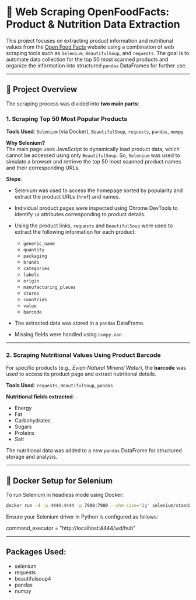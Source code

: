 # 🥫 Web Scraping OpenFoodFacts: Product & Nutrition Data Extraction

This project focuses on extracting product information and nutritional values from the [Open Food Facts](https://world.openfoodfacts.org/) website using a combination of web scraping tools such as `Selenium`, `BeautifulSoup`, and `requests`. The goal is to automate data collection for the top 50 most scanned products and organize the information into structured `pandas` DataFrames for further use.

---

## 📌 Project Overview

The scraping process was divided into **two main parts**:

### 1. **Scraping Top 50 Most Popular Products**

**Tools Used**: `Selenium` (via Docker), `BeautifulSoup`, `requests`, `pandas`, `numpy`

**Why Selenium?**  
The main page uses JavaScript to dynamically load product data, which cannot be accessed using only `BeautifulSoup`. So, `Selenium` was used to simulate a browser and retrieve the top 50 most scanned product names and their corresponding URLs.

**Steps**:

- Selenium was used to access the homepage sorted by popularity and extract the product URLs (`href`) and names.
- Individual product pages were inspected using Chrome DevTools to identify `id` attributes corresponding to product details.
- Using the product links, `requests` and `BeautifulSoup` were used to extract the following information for each product:

  - `generic_name`
  - `quantity`
  - `packaging`
  - `brands`
  - `categories`
  - `labels`
  - `origin`
  - `manufacturing_places`
  - `stores`
  - `countries`
  - `value`
  - `barcode`

- The extracted data was stored in a `pandas` DataFrame.
- Missing fields were handled using `numpy.nan`.

---

### 2. **Scraping Nutritional Values Using Product Barcode**

For specific products (e.g., *Evian Natural Mineral Water*), the **barcode** was used to access its product page and extract nutritional details.

**Tools Used**: `requests`, `BeautifulSoup`, `pandas`

**Nutritional fields extracted**:

- Energy
- Fat
- Carbohydrates
- Sugars
- Proteins
- Salt

The nutritional data was added to a new `pandas` DataFrame for structured storage and analysis.

---

## 🐳 Docker Setup for Selenium

To run Selenium in headless mode using Docker:

```bash
docker run -d -p 4444:4444 -p 7900:7900 --shm-size="2g" selenium/standalone-chrome

```

Ensure your Selenium driver in Python is configured as follows:

command_executor = "http://localhost:4444/wd/hub"

---

## **Packages Used:**

- selenium
- requests
- beautifulsoup4
- pandas
- numpy
